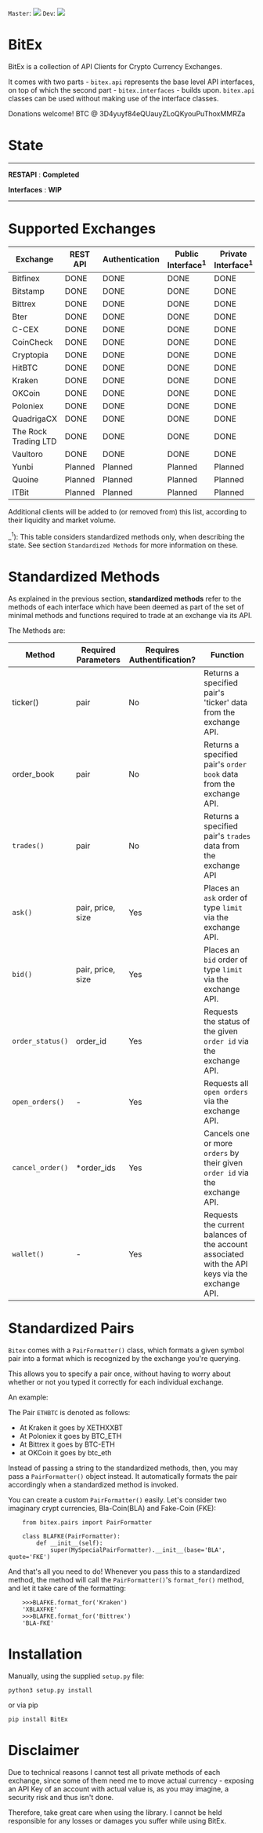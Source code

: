 `Master`: <img src="https://travis-ci.org/nlsdfnbch/bitex.svg?branch=master"/> `Dev`: <img src="https://travis-ci.org/nlsdfnbch/bitex.svg?branch=dev"/>
# BitEx 
BitEx is a collection of API Clients for Crypto Currency Exchanges.

It comes with two parts - `bitex.api` represents the base level API
interfaces, on top of which the second part - `bitex.interfaces` - builds upon.
`bitex.api` classes can be used without making use of the interface classes.

Donations welcome!
BTC @ 3D4yuyf84eQUauyZLoQKyouPuThoxMMRZa
# State
--------------------------------

**RESTAPI** : **Completed**

**Interfaces** : **WIP**

--------------------------------


# Supported Exchanges

| Exchange             | REST  API | Authentication | Public Interface<sup>1</sup> | Private Interface<sup>1</sup> | Tests             |
|----------------------|-----------|----------------|------------------|-------------------|-------------------|
| Bitfinex             | DONE      | DONE           | DONE             | DONE              | DONE              |
| Bitstamp             | DONE      | DONE           | DONE             | DONE              | DONE              |
| Bittrex              | DONE      | DONE           | DONE             | DONE              | DONE              |
| Bter                 | DONE      | DONE           | DONE             | DONE              | DONE              |
| C-CEX                | DONE      | DONE           | DONE             | DONE              | DONE              |
| CoinCheck            | DONE      | DONE           | DONE             | DONE              | DONE              |
| Cryptopia            | DONE      | DONE           | DONE             | DONE              | DONE              |
| HitBTC               | DONE      | DONE           | DONE             | DONE              | DONE              |
| Kraken               | DONE      | DONE           | DONE             | DONE              | DONE              |
| OKCoin               | DONE      | DONE           | DONE             | DONE              | DONE              |
| Poloniex             | DONE      | DONE           | DONE             | DONE              | DONE              |
| QuadrigaCX           | DONE      | DONE           | DONE             | DONE              | DONE              |
| The Rock Trading LTD | DONE      | DONE           | DONE             | DONE              | DONE              |
| Vaultoro             | DONE      | DONE           | DONE             | DONE              | DONE              |
| Yunbi                | Planned   | Planned        | Planned          | Planned           | DONE              |
| Quoine               | Planned   | Planned        | Planned          | Planned           | DONE              |
| ITBit                | Planned   | Planned        | Planned          | Planned           | DONE              |


Additional clients will be added to (or removed from) this list, 
according to their liquidity and market volume.

_<sup>1</sup>): This table considers standardized methods only, when describing the state. 
See section `Standardized Methods` for more information on these.


# Standardized Methods

As explained in the previous section, __standardized methods__ refer to the methods of each interface
which have been deemed as part of the set of minimal methods and functions required to trade
at an exchange via its API.

The Methods are:

| Method           | Required Parameters | Requires Authentification? | Function                                                                                        |
|------------------|---------------------|----------------------------|-------------------------------------------------------------------------------------------------|
| ticker()         | pair                | No                         | Returns a specified pair's 'ticker' data from the exchange API.                                 |
| order_book       | pair                | No                         | Returns a specified pair's `order book` data from the exchange API.                             |
| `trades()`       | pair                | No                         | Returns a specified pair's `trades` data from the exchange API                                  |
| `ask()`          | pair, price, size   | Yes                        | Places an `ask` order of type `limit` via the exchange API.                                     |
| `bid()`          | pair, price, size   | Yes                        | Places an `bid` order of type `limit` via the exchange API.                                     |
| `order_status()` | order_id            | Yes                        | Requests the status of the given `order id` via the exchange API.                               |
| `open_orders()`  | -                   | Yes                        | Requests all `open orders` via the exchange API.                                                |
| `cancel_order()` | *order_ids          | Yes                        | Cancels one or more `orders` by their given `order id` via the exchange API.                    |
| `wallet()`       | -                   | Yes                        | Requests the current balances of the account associated with the API keys via the exchange API. |


# Standardized Pairs

`Bitex` comes with a `PairFormatter()` class, which formats a given symbol
 pair into a format which is recognized by the exchange you're querying.
 
 This allows you to specify a pair once, without having to worry about
 whether or not you typed it correctly for each individual exchange.
 
 An example:
 
 The Pair `ETHBTC` is denoted as follows:
  - At Kraken it goes by XETHXXBT
  - At Poloniex it goes by BTC_ETH
  - At Bittrex it goes by BTC-ETH
  - at OKCoin it goes by btc_eth
 
 Instead of passing a string to the standardized methods, then, you may
 pass a `PairFormatter()` object instead.
 It automatically formats the pair accordingly when a standardized method 
 is invoked.
 
 You can create a custom `PairFormatter()` easily. Let's consider two 
 imaginary crypt currencies, Bla-Coin(BLA) and Fake-Coin (FKE): 
 
```
    from bitex.pairs import PairFormatter
    
    class BLAFKE(PairFormatter):
        def __init__(self):
            super(MySpecialPairFormatter).__init__(base='BLA', quote='FKE')
```

And that's all you need to do! Whenever you pass this to a standardized
method, the method will call the `PairFormatter()`'s `format_for()` method,
and let it take care of the formatting:

```
    >>>BLAFKE.format_for('Kraken')
    'XBLAXFKE'
    >>>BLAFKE.format_for('Bittrex')
    'BLA-FKE'
```



# Installation

Manually, using the supplied `setup.py` file:

`python3 setup.py install`

or via pip

`pip install BitEx`

# Disclaimer

Due to technical reasons I cannot test all private methods of each exchange,
since some of them need me to move actual currency - exposing an API Key of an account with
actual value is, as you may imagine, a security risk and thus isn't done.

Therefore, take great care when using the library. I cannot be
held responsible for any losses or damages you suffer while using BitEx.
